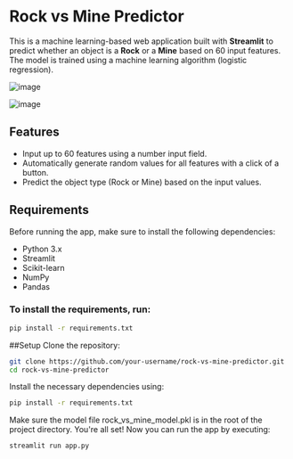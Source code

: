 # Rock vs Mine Predictor

This is a machine learning-based web application built with **Streamlit** to predict whether an object is a **Rock** or a **Mine** based on 60 input features. The model is trained using a machine learning algorithm (logistic regression).

![image](https://github.com/user-attachments/assets/4ef1d29a-e734-40f4-9c11-c2aa4d5b4749)

![image](https://github.com/user-attachments/assets/cda8d763-0256-4017-b4e8-edd5ddfbca74)

## Features

- Input up to 60 features using a number input field.
- Automatically generate random values for all features with a click of a button.
- Predict the object type (Rock or Mine) based on the input values.

## Requirements

Before running the app, make sure to install the following dependencies:

- Python 3.x
- Streamlit
- Scikit-learn
- NumPy
- Pandas

### To install the requirements, run:

```bash
pip install -r requirements.txt
```

##Setup
Clone the repository:
```bash
git clone https://github.com/your-username/rock-vs-mine-predictor.git
cd rock-vs-mine-predictor
```
Install the necessary dependencies using:
```bash
pip install -r requirements.txt
```
Make sure the model file rock_vs_mine_model.pkl is in the root of the project directory.
You're all set! Now you can run the app by executing:
```bash
streamlit run app.py
```
